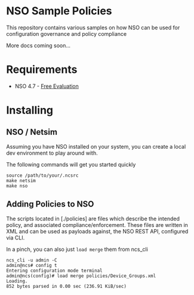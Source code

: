 # NSO Sample Policies

This repository contains various samples on how NSO can be used for configuration governance and policy compliance

More docs coming soon...

# Requirements

* NSO 4.7 - [Free Evaluation](https://developer.cisco.com/site/nso/)


# Installing


## NSO / Netsim

Assuming you have NSO installed on your system, you can
create a local dev environment to play around with.

The following commands will get you started quickly

```
source /path/to/your/.ncsrc
make netsim
make nso
```

## Adding Policies to NSO

The scripts located in [./policies]  are files which describe the intended policy, and associated compliance/enforcement. These files are written in XML
and can be used as payloads against, the NSO REST API, configured via CLI.

In a pinch, you can also just `load merge` them from ncs_cli

```
ncs_cli -u admin -C
admin@ncs# config t
Entering configuration mode terminal
admin@ncs(config)# load merge policies/Device_Groups.xml
Loading.
852 bytes parsed in 0.00 sec (236.91 KiB/sec)

```

